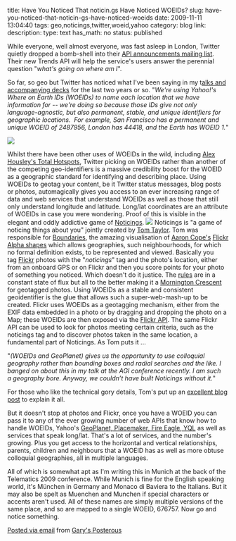 title: Have You Noticed That noticin.gs Have Noticed WOEIDs? 
slug: have-you-noticed-that-noticin-gs-have-noticed-woeids
date: 2009-11-11 13:04:40
tags: geo,noticings,twitter,woeid,yahoo
category: blog
link: 
description: 
type: text
has_math: no
status: published

While everyone, well almost everyone, was fast asleep in London, Twitter quietly dropped a bomb-shell into their [API announcements mailing list](https://groups.google.com/group/twitter-api-announce/browse_thread/thread/f6608c09902976c6?hl=en "https://groups.google.com/group/twitter-api-announce/browse_thread/thread/f6608c09902976c6?hl=en"). Their new Trends API will help the service's users answer the perennial question "*what's going on where am I*".


So far, so geo but Twitter has noticed what I've been saying in my t[alks and accompanying decks](https://www.slideshare.net/vicchi/presentations "https://www.slideshare.net/vicchi/presentations") for the last two years or so.
"*We're using Yahoo!'s Where on Earth IDs (WOEIDs) to name each location that we have information for -- we're doing so because those IDs give not only language-agnostic, but also permanent, stable, and unique identifiers for geographic locations.  For example, San Francisco has a permanent and unique WOEID of 2487956, London has 44418, and the Earth has WOEID 1.*"

[![](https://posterous.com/getfile/files.posterous.com/vicchi/AdBLDaooG0oXbu29Q69wkZLXjoflBsdlUESiOn3W2aowmgSkX247JCwkyU1j/twitter.jpg.scaled.500.jpg)](https://posterous.com/getfile/files.posterous.com/vicchi/9PGL7Biv2nozcilbxjk2FDOb5UGX5W8x5WU7bB52CEApemqMkBDheiaclvej/twitter.jpg "https://posterous.com/getfile/files.posterous.com/vicchi/9PGL7Biv2nozcilbxjk2FDOb5UGX5W8x5WU7bB52CEApemqMkBDheiaclvej/twitter.jpg")

<!-- TEASER_END -->

Whilst there have been other uses of WOEIDs in the wild, including [Alex Housley's Total Hotspots](https://www.ygeoblog.com/2009/05/geoplanet-and-total-hotspots/ "https://www.ygeoblog.com/2009/05/geoplanet-and-total-hotspots/"), Twitter picking on WOEIDs rather than another of the competing geo-identifiers is a massive credibility boost for the WOEID as a geographic standard for identifying and describing place.
Using WOEIDs to geotag your content, be it Twitter status messages, blog posts or photos, automagically gives you access to an ever increasing range of data and web services that understand WOEIDs as well as those that still only understand longitude and latitude. Long/lat coordinates are an attribute of WOEIDs in case you were wondering. Proof of this is visible in the elegant and oddly addictive game of [Noticings](https://noticin.gs/ "https://noticin.gs/").
![](https://posterous.com/getfile/files.posterous.com/vicchi/4KlxEoaePbJFAtaS7TEe5AFNZRHGbZRxUNqAIDfElOe4ZCaXHANyoXYjSPO0/noticings-type-300px.png)
Noticings is "a game of noticing things about you" jointly created by [Tom Taylor](https://tomtaylor.co.uk/ "https://tomtaylor.co.uk/"). Tom was responsible for [Boundaries](https://boundaries.tomtaylor.co.uk/ "https://boundaries.tomtaylor.co.uk/"), the amazing visualisation of [Aaron Cope's](https://www.aaronland.info/ "https://www.aaronland.info/") [Flickr Alpha shapes](https://code.flickr.com/blog/2008/10/30/the-shape-of-alpha/ "https://code.flickr.com/blog/2008/10/30/the-shape-of-alpha/") which allows geographies, such neighbourhoods, for which no formal definition exists, to be represented and viewed.
Basically you tag [Flickr](https://www.flickr.com/ "https://www.flickr.com/") photos with the "*noticings*" tag and the photo's location, either from an onboard GPS or on Flickr and then you score points for your photo of something you noticed. Which doesn't do it justice. The [rules](https://noticin.gs/rules "https://noticin.gs/rules") are in a constant state of flux but all to the better making it a [Mornington Crescent](https://en.wikipedia.org/wiki/Mornington_Crescent_(game) "https://en.wikipedia.org/wiki/Mornington_Crescent_(game)") for geotagged photos.
Using WOEIDs as a stable and consistent geoidentifier is the glue that allows such a super-web-mash-up to be created. Flickr uses WOEIDs as a geotagging mechanism, either from the EXIF data embedded in a photo or by dragging and dropping the photo on a Map; these WOEIDs are then exposed via the [Flickr API](https://www.flickr.com/services/api/ "https://www.flickr.com/services/api/"). The same Flickr API can be used to look for photos meeting certain criteria, such as the noticings tag and to discover photos taken in the same location, a fundamental part of Noticings. As Tom puts it ...


"*(WOEIDs and GeoPlanet) gives us the opportunity to use colloquial geography rather than bounding boxes and radial searches and the like. I banged on about this in my talk at the AGI conference recently. I am such a geography bore. Anyway, we couldn’t have built Noticings without it.*"

For those who like the technical gory details, Tom's put up an [excellent blog post](https://scraplab.net/2009/11/10/using-geoplanet-data-in-ruby-on-rails/ "https://scraplab.net/2009/11/10/using-geoplanet-data-in-ruby-on-rails/") to explain it all.

But it doesn't stop at photos and Flickr, once you have a WOEID you can pass it to any of the ever growing number of web APIs that know how to handle WOEIDs, Yahoo's [GeoPlanet, Placemaker, Fire Eagle, YQL](https://developer.yahoo.com/everything.html "https://developer.yahoo.com/everything.html") as well as services that speak long/lat. That's a lot of services, and the number's growing. Plus you get access to the horizontal and vertical relationships, parents, children and neighbours that a WOEID has as well as more obtuse colloquial geographies, all in multiple languages.

All of which is somewhat apt as I'm writing this in Munich at the back of the Telematics 2009 conference. While Munich is fine for the English speaking world, it's München in Germany and Monaco di Baviera to the Italians. But it may also be spelt as Muenchen and Munchen if special characters or accents aren't used. All of these names are simply multiple versions of the same place, and so are mapped to a single WOEID, 676757.
Now go and notice something.


[Posted via email](https://posterous.com "https://posterous.com") from [Gary's Posterous](https://vicchi.posterous.com/have-you-noticed-that-noticings-have-noticed "https://vicchi.posterous.com/have-you-noticed-that-noticings-have-noticed")



